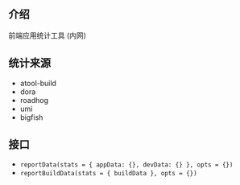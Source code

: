 ## 介绍

前端应用统计工具 (内网)

## 统计来源

- atool-build
- dora
- roadhog
- umi
- bigfish

## 接口

- `reportData(stats = { appData: {}, devData: {} }, opts = {})`
- `reportBuildData(stats = { buildData }, opts = {})`